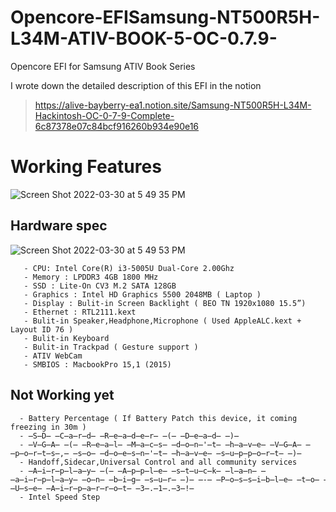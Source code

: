 # Opencore-EFISamsung-NT500R5H-L34M-ATIV-BOOK-5-OC-0.7.9-
Opencore EFI for Samsung ATIV Book Series

I wrote down the detailed description of this EFI in the notion
> https://alive-bayberry-ea1.notion.site/Samsung-NT500R5H-L34M-Hackintosh-OC-0-7-9-Complete-6c87378e07c84bcf916260b934e90e16

# Working Features

![Screen Shot 2022-03-30 at 5 49 35 PM](https://user-images.githubusercontent.com/101755125/167149957-d6dd306d-d51e-4af9-abd9-f06b2f53e9e5.png)

## Hardware spec
![Screen Shot 2022-03-30 at 5 49 53 PM](https://user-images.githubusercontent.com/101755125/167151328-84134967-cfe3-4732-9cc4-ff58719f3427.png)

       - CPU: Intel Core(R) i3-5005U Dual-Core 2.00Ghz
       - Memory : LPDDR3 4GB 1800 MHz
       - SSD : Lite-On CV3 M.2 SATA 128GB
       - Graphics : Intel HD Graphics 5500 2048MB ( Laptop )
       - Display : Bulit-in Screen Backlight ( BEO TN 1920x1080 15.5”)
       - Ethernet : RTL2111.kext
       - Bulit-in Speaker,Headphone,Microphone ( Used AppleALC.kext + Layout ID 76 )
       - Bulit-in Keyboard
       - Bulit-in Trackpad ( Gesture support )
       - ATIV WebCam
       - SMBIOS : MacbookPro 15,1 (2015)
       
## Not Working yet
      - Battery Percentage ( If Battery Patch this device, it coming freezing in 30m )
      - ̶S̶D̶ ̶C̶a̶r̶d̶ ̶R̶e̶a̶d̶e̶r̶ ̶(̶ ̶D̶e̶a̶d̶ ̶)̶
      - ̶V̶G̶A̶ ̶(̶ ̶R̶e̶a̶l̶ ̶M̶a̶c̶s̶ ̶d̶o̶n̶'̶t̶ ̶h̶a̶v̶e̶ ̶V̶G̶A̶ ̶p̶o̶r̶t̶s̶,̶ ̶s̶o̶ ̶d̶o̶e̶s̶n̶'̶t̶ ̶h̶a̶v̶e̶ ̶s̶u̶p̶p̶o̶r̶t̶ ̶)̶
      - Handoff,Sidecar,Universal Control and all community services
      - ̶A̶i̶r̶p̶l̶a̶y̶ ̶(̶ ̶A̶p̶p̶l̶e̶ ̶s̶t̶u̶c̶k̶ ̶l̶a̶n̶ ̶a̶i̶r̶p̶l̶a̶y̶ ̶o̶n̶ ̶b̶i̶g̶ ̶s̶u̶r̶ ̶)̶ ̶-̶ ̶P̶o̶s̶s̶i̶b̶l̶e̶ ̶t̶o̶ ̶U̶s̶e̶ ̶A̶i̶r̶p̶a̶r̶r̶o̶t̶ ̶3̶.̶1̶.̶3̶!̶
      - Intel Speed Step
